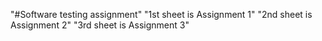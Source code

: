 "#Software testing assignment" 
"1st sheet is Assignment 1" 
"2nd sheet is Assignment 2" 
"3rd sheet is Assignment 3" 
